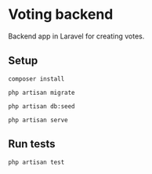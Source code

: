 # Voting backend

Backend app in Laravel for creating votes.

## Setup

```
composer install
```

```
php artisan migrate
```

```
php artisan db:seed
```

```
php artisan serve
```

## Run tests

```
php artisan test
```
